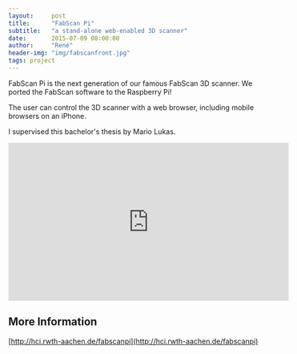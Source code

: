 ```yaml
---
layout:     post
title:      "FabScan Pi"
subtitle:   "a stand-alone web-enabled 3D scanner"
date:       2015-07-09 08:00:00
author:     "René"
header-img: "img/fabscanfront.jpg"
tags: project
---
```

FabScan Pi is the next generation of our famous FabScan 3D scanner. We ported the FabScan software to the Raspberry Pi!

The user can control the 3D scanner with a web browser, including mobile browsers on an iPhone.

I supervised this bachelor's thesis by Mario Lukas.


<div class="videoWrapper">
<iframe width="560" height="315" src="https://www.youtube.com/embed/lfLob6abYOA?rel=0" frameborder="0" allowfullscreen></iframe>
</div>

## More Information
[http://hci.rwth-aachen.de/fabscanpi](http://hci.rwth-aachen.de/fabscanpi)

